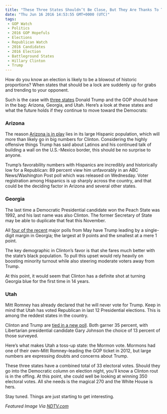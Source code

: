 ```yaml
---
title: "These Three States Shouldn’t Be Close, But They Are Thanks To Toxic Trump"
date: "Thu Jun 16 2016 14:53:55 GMT+0000 (UTC)"
tags: 
 - GOP Watch
 - Politics
 - 2016 GOP Hopefuls
 - Elections
 - Republican Watch
 - 2016 Candidates
 - 2016 Election
 - Battleground States
 - Hillary Clinton
 - Trump
---
```

<p><!-- Quick Adsense WordPress Plugin: http://quicksense.net/ --></p><p>How do you know an election is likely to be a blowout of historic proportions? When states that should be a lock are suddenly up for grabs and trending to your opponent.</p><p>Such is the case with <a href="http://thehill.com/homenews/campaign/283660-5-unexpected-states-that-could-be-battlegrounds" onclick="__gaTracker(&apos;send&apos;, &apos;event&apos;, &apos;outbound-article&apos;, &apos;http://thehill.com/homenews/campaign/283660-5-unexpected-states-that-could-be-battlegrounds&apos;, &apos;three states&apos;);" target="_blank">three states</a> Donald Trump and the GOP should have in the bag: Arizona, Georgia, and Utah. Here&#x2019;s a look at these states and what the future holds if they continue to move toward the Democrats:</p><h3><strong>Arizona</strong></h3><p>The reason <a href="http://thehill.com/homenews/campaign/283660-5-unexpected-states-that-could-be-battlegrounds" onclick="__gaTracker(&apos;send&apos;, &apos;event&apos;, &apos;outbound-article&apos;, &apos;http://thehill.com/homenews/campaign/283660-5-unexpected-states-that-could-be-battlegrounds&apos;, &apos;Arizona is in play&apos;);" target="_blank">Arizona is in play</a> lies in its large Hispanic population, which will more than likely go in big numbers for Clinton. Considering the highly offensive things Trump has said about Latinos and his continued talk of building a wall on the U.S.-Mexico border, this should be no surprise to anyone.</p><p>Trump&#x2019;s favorability numbers with Hispanics are incredibly and historically low for a Republican:&#xA0;89 percent view him unfavorably in an ABC News/Washington Post poll which was released on Wednesday. Voter registration among Hispanics is up sharply across the country, and that could be the deciding factor in Arizona and several other states.</p><h3><strong>Georgia</strong></h3><p>The last time a Democratic Presidential candidate won the Peach State was 1992, and his last name was also Clinton. The former Secretary of State may be able to duplicate that feat this November.</p><p>All <a href="http://thehill.com/homenews/campaign/283660-5-unexpected-states-that-could-be-battlegrounds" onclick="__gaTracker(&apos;send&apos;, &apos;event&apos;, &apos;outbound-article&apos;, &apos;http://thehill.com/homenews/campaign/283660-5-unexpected-states-that-could-be-battlegrounds&apos;, &apos;four of the recent&apos;);" target="_blank">four of the recent</a> major polls from May have Trump leading by a single-digit margin in Georgia; the largest at 9 points and the smallest at a mere 1 point.</p><p>The key demographic in Clinton&#x2019;s favor is that she fares much better with the state&#x2019;s black population. To pull this&#xA0;upset would rely heavily on boosting minority turnout while also steering&#xA0;moderate voters away from Trump.</p><p>At this point, it would seem that Clinton has a definite shot at turning Georgia blue for the first time in 14 years.</p><h3><strong>Utah</strong></h3><p>Mitt Romney has already declared that he will never vote for Trump. Keep in mind that Utah has voted Republican in last 12 Presidential elections. This is among the reddest states in the country.</p><p>Clinton and Trump are <a href="http://thehill.com/homenews/campaign/283660-5-unexpected-states-that-could-be-battlegrounds" onclick="__gaTracker(&apos;send&apos;, &apos;event&apos;, &apos;outbound-article&apos;, &apos;http://thehill.com/homenews/campaign/283660-5-unexpected-states-that-could-be-battlegrounds&apos;, &apos;tied in a new poll&apos;);" target="_blank">tied in a new poll</a>. Both garner 35 percent, with Libertarian presidential candidate <span class="rollover-people">Gary Johnson</span>&#xA0;the choice of&#xA0;13 percent of those surveyed.</p><p>Here&#x2019;s what makes Utah a toss-up state:&#xA0;the Mormon vote. Mormons had one of their own&#x2013;Mitt Romney&#x2013;leading the&#xA0;GOP ticket in 2012, but large numbers are expressing doubts and concerns about Trump.</p><p>These three states have a combined total of 33 electoral votes. Should they go into the Democratic column on election night, you&#x2019;ll know a Clinton rout is in the offing. At this point, she could well be looking at winning 350 electoral votes. All she needs is the magical 270 and the White House is hers.</p><p><!-- Quick Adsense WordPress Plugin: http://quicksense.net/ --></p><p>Stay tuned. Things are just starting to get interesting.</p><p><em>Featured Image Via <a href="http://www.ndtv.com/world-news/hillary-clinton-leads-donald-trump-by-6-points-us-poll-1419798" onclick="__gaTracker(&apos;send&apos;, &apos;event&apos;, &apos;outbound-article&apos;, &apos;http://www.ndtv.com/world-news/hillary-clinton-leads-donald-trump-by-6-points-us-poll-1419798&apos;, &apos;NDTV.com&apos;);" target="_blank">NDTV.com</a></em></p><p>&#xA0;</p><div style="font-size:0px;height:0px;line-height:0px;margin:0;padding:0;clear:both"></div>
